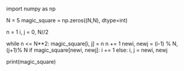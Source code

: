 
import numpy as np

N  = 5
magic_square = np.zeros((N,N), dtype=int)

n = 1
i, j = 0, N//2

while n <= N**2:
    magic_square[i, j] = n
    n += 1
    newi, newj = (i-1) % N, (j+1)% N
    if magic_square[newi, newj]:
        i += 1
    else:
        i, j = newi, newj

print(magic_square)
